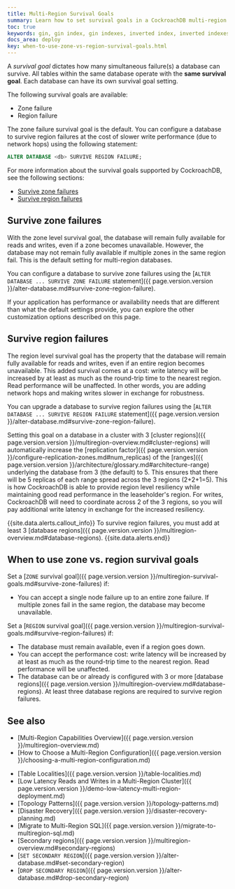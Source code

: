 ```yaml
---
title: Multi-Region Survival Goals
summary: Learn how to set survival goals in a CockroachDB multi-region cluster.
toc: true
keywords: gin, gin index, gin indexes, inverted index, inverted indexes, accelerated index, accelerated indexes
docs_area: deploy
key: when-to-use-zone-vs-region-survival-goals.html
---
```


A _survival goal_ dictates how many simultaneous failure(s) a database can survive. All tables within the same database operate with the **same survival goal**. Each database can have its own survival goal setting.

The following survival goals are available:

- Zone failure
- Region failure

The zone failure survival goal is the default. You can configure a database to survive region failures at the cost of slower write performance (due to network hops) using the following statement:

~~~ sql
ALTER DATABASE <db> SURVIVE REGION FAILURE;
~~~

For more information about the survival goals supported by CockroachDB, see the following sections:

- [Survive zone failures](#survive-zone-failures)
- [Survive region failures](#survive-region-failures)

## Survive zone failures

With the zone level survival goal, the database will remain fully available for reads and writes, even if a zone becomes unavailable. However, the database may not remain fully available if multiple zones in the same region fail. This is the default setting for multi-region databases.

You can configure a database to survive zone failures using the [`ALTER DATABASE ... SURVIVE ZONE FAILURE` statement]({{ page.version.version }}/alter-database.md#survive-zone-region-failure).

If your application has performance or availability needs that are different than what the default settings provide, you can explore the other customization options described on this page.

## Survive region failures

The region level survival goal has the property that the database will remain fully available for reads and writes, even if an entire region becomes unavailable. This added survival comes at a cost: write latency will be increased by at least as much as the round-trip time to the nearest region. Read performance will be unaffected. In other words, you are adding network hops and making writes slower in exchange for robustness.

You can upgrade a database to survive region failures using the [`ALTER DATABASE ... SURVIVE REGION FAILURE` statement]({{ page.version.version }}/alter-database.md#survive-zone-region-failure).

Setting this goal on a database in a cluster with 3 [cluster regions]({{ page.version.version }}/multiregion-overview.md#cluster-regions) will automatically increase the [replication factor]({{ page.version.version }}/configure-replication-zones.md#num_replicas) of the [ranges]({{ page.version.version }}/architecture/glossary.md#architecture-range) underlying the database from 3 (the default) to 5. This ensures that there will be 5 replicas of each range spread across the 3 regions (2+2+1=5). This is how CockroachDB is able to provide region level resiliency while maintaining good read performance in the leaseholder's region. For writes, CockroachDB will need to coordinate across 2 of the 3 regions, so you will pay additional write latency in exchange for the increased resiliency.

{{site.data.alerts.callout_info}}
To survive region failures, you must add at least 3 [database regions]({{ page.version.version }}/multiregion-overview.md#database-regions).
{{site.data.alerts.end}}

## When to use zone vs. region survival goals

Set a [`ZONE` survival goal]({{ page.version.version }}/multiregion-survival-goals.md#survive-zone-failures) if:

- You can accept a single node failure up to an entire zone failure. If multiple zones fail in the same region, the database may become unavailable.

Set a [`REGION` survival goal]({{ page.version.version }}/multiregion-survival-goals.md#survive-region-failures) if:

- The database must remain available, even if a region goes down.
- You can accept the performance cost: write latency will be increased by at least as much as the round-trip time to the nearest region. Read performance will be unaffected.
- The database can be or already is configured with 3 or more [database regions]({{ page.version.version }}/multiregion-overview.md#database-regions). At least three database regions are required to survive region failures.

## See also

+ [Multi-Region Capabilities Overview]({{ page.version.version }}/multiregion-overview.md)
+ [How to Choose a Multi-Region Configuration]({{ page.version.version }}/choosing-a-multi-region-configuration.md)
- [Table Localities]({{ page.version.version }}/table-localities.md)
- [Low Latency Reads and Writes in a Multi-Region Cluster]({{ page.version.version }}/demo-low-latency-multi-region-deployment.md)
- [Topology Patterns]({{ page.version.version }}/topology-patterns.md)
- [Disaster Recovery]({{ page.version.version }}/disaster-recovery-planning.md)
- [Migrate to Multi-Region SQL]({{ page.version.version }}/migrate-to-multiregion-sql.md)
- [Secondary regions]({{ page.version.version }}/multiregion-overview.md#secondary-regions)
- [`SET SECONDARY REGION`]({{ page.version.version }}/alter-database.md#set-secondary-region)
- [`DROP SECONDARY REGION`]({{ page.version.version }}/alter-database.md#drop-secondary-region)